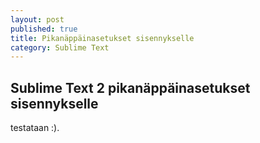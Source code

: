 ```yaml
---
layout: post
published: true
title: Pikanäppäinasetukset sisennykselle
category: Sublime Text
---
```


## Sublime Text 2 pikanäppäinasetukset sisennykselle

testataan :).
